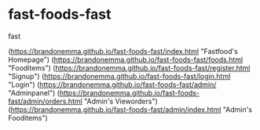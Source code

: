 # fast-foods-fast
fast


(https://brandonemma.github.io/fast-foods-fast/index.html "Fastfood's Homepage")
(https://brandonemma.github.io/fast-foods-fast/foods.html "Fooditems")
(https://brandonemma.github.io/fast-foods-fast/register.html "Signup")
(https://brandonemma.github.io/fast-foods-fast/login.html "Login")
(https://brandonemma.github.io/fast-foods-fast/admin/ "Adminpanel")
(https://brandonemma.github.io/fast-foods-fast/admin/orders.html "Admin's Vieworders")
(https://brandonemma.github.io/fast-foods-fast/admin/index.html "Admin's Fooditems")
